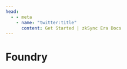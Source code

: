 ```yaml
---
head:
  - - meta
    - name: "twitter:title"
      content: Get Started | zkSync Era Docs
---
```


# Foundry
